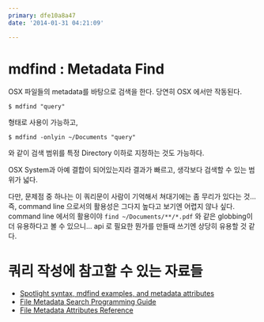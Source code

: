 ```yaml
---
primary: dfe10a8a47
date: '2014-01-31 04:21:09'

---
```


# mdfind : Metadata Find

OSX 파일들의 metadata를 바탕으로 검색을 한다. 당연히 OSX 에서만 작동된다.

	$ mdfind "query"

형태로 사용이 가능하고,

	$ mdfind -onlyin ~/Documents "query"

와 같이 검색 범위를 특정 Directory 이하로 지정하는 것도 가능하다.

OSX System과 아예 결합이 되어있는지라 결과가 빠르고, 생각보다 검색할 수 있는 범위가 넓다.

다만, 문제점 중 하나는 이 쿼리문이 사람이 기억해서 쳐대기에는 좀 무리가 있다는 것... 즉, command line 으로서의 활용성은 그다지 높다고 보기엔 어렵지 않나 싶다. command line 에서의 활용이야 `find ~/Documents/**/*.pdf` 와 같은 globbing이 더 유용하다고 볼 수 있으니... api 로 필요한 뭔가를 만들때 쓰기엔 상당히 유용할 것 같다.

# 쿼리 작성에 참고할 수 있는 자료들

- [Spotlight syntax, mdfind examples, and metadata attributes]
- [File Metadata Search Programming Guide] 
- [File Metadata Attributes Reference]


[Spotlight syntax, mdfind examples, and metadata attributes]: http://osxnotes.net/spotlight.html
[File Metadata Search Programming Guide]: https://developer.apple.com/library/mac/documentation/Carbon/Conceptual/SpotlightQuery/Concepts/QueryFormat.html
[File Metadata Attributes Reference]: https://developer.apple.com/library/mac/documentation/carbon/reference/metadataattributesref/reference/commonattrs.html